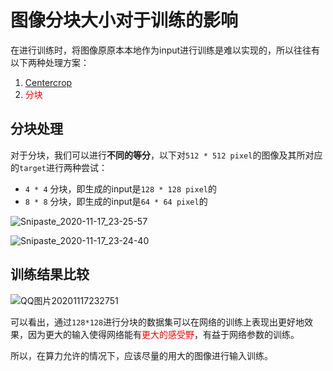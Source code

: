 # 图像分块大小对于训练的影响

在进行训练时，将图像原原本本地作为input进行训练是难以实现的，所以往往有以下两种处理方案：

1. [Centercrop](https://pytorch.org/docs/stable/torchvision/transforms.html#torchvision.transforms.CenterCrop)
2. <font color='red'>分块</font>



## 分块处理

对于分块，我们可以进行**不同的等分**，以下对`512 * 512 pixel`的图像及其所对应的`target`进行两种尝试：

- `4 * 4` 分块，即生成的input是`128 * 128 pixel`的
- `8 * 8` 分块，即生成的input是`64 * 64 pixel`的

![Snipaste_2020-11-17_23-25-57](https://tvax2.sinaimg.cn/large/005tpOh1ly1gksl4juw46j30rc0itadw.jpg)

![Snipaste_2020-11-17_23-24-40](https://tvax3.sinaimg.cn/large/005tpOh1ly1gksl39zd40j30w60nbgs2.jpg)



## 训练结果比较



![QQ图片20201117232751](https://tva2.sinaimg.cn/large/005tpOh1ly1gksl6pwym7j317q0gomyy.jpg)



可以看出，通过`128*128`进行分块的数据集可以在网络的训练上表现出更好地效果，因为更大的输入使得网络能有<font color='red'>更大的感受野</font>，有益于网络参数的训练。

所以，在算力允许的情况下，应该尽量的用大的图像进行输入训练。